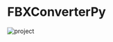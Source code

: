 # FBXConverterPy

<img src="https://img.shields.io/badge/current_state-in_progress-yellow" alt="project" />